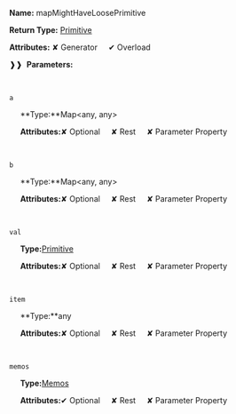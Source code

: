 **Name:** mapMightHaveLoosePrimitive

**Return Type:** [Primitive](https://gitbook-18.gitbook.io/au//kernel/interfaces/typealiases/primitive)

**Attributes:** ✘ Generator&nbsp;&nbsp;&nbsp;&nbsp;&nbsp;✔ Overload

❱❱&nbsp;&nbsp;**Parameters:**

&nbsp;&nbsp;&nbsp;&nbsp;&nbsp;
```
a
```

&nbsp;&nbsp;&nbsp;&nbsp;&nbsp;**Type:**Map<any, any>

&nbsp;&nbsp;&nbsp;&nbsp;&nbsp;**Attributes:**✘ Optional&nbsp;&nbsp;&nbsp;&nbsp;&nbsp;✘ Rest&nbsp;&nbsp;&nbsp;&nbsp;&nbsp;✘ Parameter Property

&nbsp;&nbsp;&nbsp;&nbsp;&nbsp;
```
b
```

&nbsp;&nbsp;&nbsp;&nbsp;&nbsp;**Type:**Map<any, any>

&nbsp;&nbsp;&nbsp;&nbsp;&nbsp;**Attributes:**✘ Optional&nbsp;&nbsp;&nbsp;&nbsp;&nbsp;✘ Rest&nbsp;&nbsp;&nbsp;&nbsp;&nbsp;✘ Parameter Property

&nbsp;&nbsp;&nbsp;&nbsp;&nbsp;
```
val
```

&nbsp;&nbsp;&nbsp;&nbsp;&nbsp;**Type:**[Primitive](https://gitbook-18.gitbook.io/au//kernel/interfaces/typealiases/primitive)

&nbsp;&nbsp;&nbsp;&nbsp;&nbsp;**Attributes:**✘ Optional&nbsp;&nbsp;&nbsp;&nbsp;&nbsp;✘ Rest&nbsp;&nbsp;&nbsp;&nbsp;&nbsp;✘ Parameter Property

&nbsp;&nbsp;&nbsp;&nbsp;&nbsp;
```
item
```

&nbsp;&nbsp;&nbsp;&nbsp;&nbsp;**Type:**any

&nbsp;&nbsp;&nbsp;&nbsp;&nbsp;**Attributes:**✘ Optional&nbsp;&nbsp;&nbsp;&nbsp;&nbsp;✘ Rest&nbsp;&nbsp;&nbsp;&nbsp;&nbsp;✘ Parameter Property

&nbsp;&nbsp;&nbsp;&nbsp;&nbsp;
```
memos
```

&nbsp;&nbsp;&nbsp;&nbsp;&nbsp;**Type:**[Memos](https://gitbook-18.gitbook.io/au//testing/comparison/typealiases/memos)

&nbsp;&nbsp;&nbsp;&nbsp;&nbsp;**Attributes:**✔ Optional&nbsp;&nbsp;&nbsp;&nbsp;&nbsp;✘ Rest&nbsp;&nbsp;&nbsp;&nbsp;&nbsp;✘ Parameter Property

